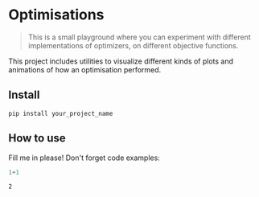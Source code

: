 # Optimisations
> This is a small playground where you can experiment with different implementations of optimizers, on different objective functions. 


This project includes utilities to visualize different kinds of plots and animations of how an optimisation performed.

## Install

`pip install your_project_name`

## How to use

Fill me in please! Don't forget code examples:

```python
1+1
```




    2


